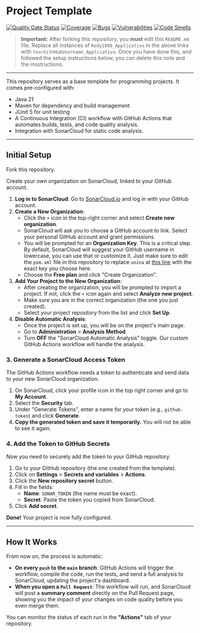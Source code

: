 # Project Template

[![Quality Gate Status](https://sonarcloud.io/api/project_badges/measure?project=Redy1908_Applicativo&metric=alert_status)](https://sonarcloud.io/summary/new_code?id=Redy1908_Template)
[![Coverage](https://sonarcloud.io/api/project_badges/measure?project=Redy1908_Applicativo&metric=coverage)](https://sonarcloud.io/summary/new_code?id=Redy1908_Template)
[![Bugs](https://sonarcloud.io/api/project_badges/measure?project=Redy1908_Applicativo&metric=bugs)](https://sonarcloud.io/summary/new_code?id=Redy1908_Template)
[![Vulnerabilities](https://sonarcloud.io/api/project_badges/measure?project=Redy1908_Applicativo&metric=vulnerabilities)](https://sonarcloud.io/summary/new_code?id=Redy1908_Template)
[![Code Smells](https://sonarcloud.io/api/project_badges/measure?project=Redy1908_Applicativo&metric=code_smells)](https://sonarcloud.io/summary/new_code?id=Redy1908_Template)

> **Important:** After forking this repository, you **must** edit this `README.md` file. Replace all instances of `Redy1908_Applicativo` in the above links with  `YourGithHubUsername_Applciativo`. Once you have done this, and followed the setup instructions below, you can delete this note and the insstructions.

---

This repository serves as a base template for programming projects. It comes pre-configured with:
*   Java 21
*   Maven for dependency and build management
*   JUnit 5 for unit testing
*   A Continuous Integration (CI) workflow with GitHub Actions that automates builds, tests, and code quality analysis.
*   Integration with SonarCloud for static code analysis.

---

## Initial Setup

Fork this repository.

Create your own organization on SonarCloud, linked to your GitHub account.

1.  **Log in to SonarCloud**: Go to [SonarCloud.io](https://sonarcloud.io/) and log in with your GitHub account.
2.  **Create a New Organization**:
    *   Click the `+` icon in the top-right corner and select **Create new organization**.
    *   SonarCloud will ask you to choose a GitHub account to link. Select your personal GitHub account and grant permissions.
    *   You will be prompted for an **Organization Key**. This is a critical step. By default, SonarCloud will suggest your GitHub username in lowercase, you can use that or customize it. Just make sure to edit the `pom.xml` file in this repository to replace `unina` at [this line](https://github.com/Redy1908/Applicativo/blob/62282920333c8979f8903ff3b23c70ee2e672b98/pom.xml#L15) with the exact key you choose here.
    *   Choose the **Free plan** and click "Create Organization".
3.  **Add Your Project to the New Organization**:
    *   After creating the organization, you will be prompted to import a project. If not, click the `+` icon again and select **Analyze new project**.
    *   Make sure you are in the correct organization (the one you just created).
    *   Select your project repository from the list and click **Set Up**.
4.  **Disable Automatic Analysis**:
    *   Once the project is set up, you will be on the project's main page.
    *   Go to **Administration** > **Analysis Method**.
    *   Turn **OFF** the "SonarCloud Automatic Analysis" toggle. Our custom GitHub Actions workflow will handle the analysis.

### 3. Generate a SonarCloud Access Token

The GitHub Actions workflow needs a token to authenticate and send data to your new SonarCloud organization.

1.  On SonarCloud, click your profile icon in the top right corner and go to **My Account**.
2.  Select the **Security** tab.
3.  Under "Generate Tokens", enter a name for your token (e.g., `github-token`) and click **Generate**.
4.  **Copy the generated token and save it temporarily.** You will not be able to see it again.

### 4. Add the Token to GitHub Secrets

Now you need to securely add the token to your GitHub repository.

1.  Go to your GitHub repository (the one created from the template).
2.  Click on **Settings** > **Secrets and variables** > **Actions**.
3.  Click the **New repository secret** button.
4.  Fill in the fields:
    *   **Name**: `SONAR_TOKEN` (the name must be exact).
    *   **Secret**: Paste the token you copied from SonarCloud.
5.  Click **Add secret**.

**Done!** Your project is now fully configured.

---

## How It Works

From now on, the process is automatic:

*   **On every `push` to the `main` branch**: GitHub Actions will trigger the workflow, compile the code, run the tests, and send a full analysis to SonarCloud, updating the project's dashboard.
*   **When you open a `Pull Request`**: The workflow will run, and SonarCloud will post a **summary comment** directly on the Pull Request page, showing you the impact of your changes on code quality before you even merge them.

You can monitor the status of each run in the **"Actions"** tab of your repository.
